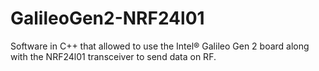 # GalileoGen2-NRF24l01
Software in C++ that allowed to use the Intel® Galileo Gen 2 board along with the NRF24l01 transceiver to send data on RF.
